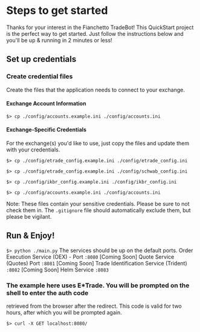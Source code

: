 # Steps to get started
Thanks for your interest in the Fianchetto TradeBot!
This QuickStart project is the perfect way to get started. Just follow the instructions below
and you'll be up & running in 2 minutes or less!

## Set up credentials
### Create credential files
Create the files that the application needs to connect to your exchange.

#### Exchange Account Information
`$> cp ./config/accounts.example.ini ./config/accounts.ini`

#### Exchange-Specific Credentials
For the exchange(s) you'd like to use, just copy the files and update them
with your credentials.

`$> cp ./config/etrade_config.example.ini ./config/etrade_config.ini`

`$> cp ./config/etrade_config.example.ini ./config/schwab_config.ini`

`$> cp ./config/ikbr_config.example.ini ./config/ikbr_config.ini`

`$> cp ./config/accounts.example.ini ./config/accounts.ini`

Note: These files contain your sensitive credentials. Please be sure to 
not check them in. The `.gitignore` file should automatically exclude them, but please be vigilant.

## Run & Enjoy!
`$> python ./main.py`
The services should be up on the default ports.
Order Execution Service (OEX) - Port `:8080`
[Coming Soon] Quote Service (Quotes) Port `:8081`
[Coming Soon] Trade Identification Service (Trident) `:8082`
[Coming Soon] Helm Service `:8083`

### The example here uses E*Trade. You will be prompted on the shell to enter the auth code
retrieved from the browser after the redirect. This code is valid for two hours, after which
you will be prompted again.

`$> curl -X GET localhost:8080/`